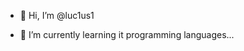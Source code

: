 - 👋 Hi, I’m @luc1us1

- 🌱 I’m currently learning it programming languages...


<!---
luc1us1/luc1us1 is a ✨ special ✨ repository because its `README.md` (this file) appears on your GitHub profile.
You can click the Preview link to take a look at your changes.
--->
